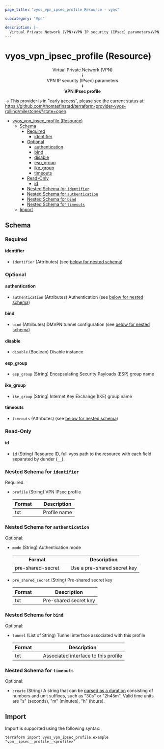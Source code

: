 ```yaml
---
page_title: "vyos_vpn_ipsec_profile Resource - vyos"

subcategory: "Vpn"

description: |-
  Virtual Private Network (VPN)⯯VPN IP security (IPsec) parameters⯯VPN IPsec profile
---
```


# vyos_vpn_ipsec_profile (Resource)
<center>


Virtual Private Network (VPN)  
⯯  
VPN IP security (IPsec) parameters  
⯯  
**VPN IPsec profile**


</center>

-> This provider is in "early access", please see the current status at: https://github.com/thomasfinstad/terraform-provider-vyos-rolling/milestones?state=open

<!--TOC-->

- [vyos_vpn_ipsec_profile (Resource)](#vyos_vpn_ipsec_profile-resource)
  - [Schema](#schema)
    - [Required](#required)
      - [identifier](#identifier)
    - [Optional](#optional)
      - [authentication](#authentication)
      - [bind](#bind)
      - [disable](#disable)
      - [esp_group](#esp_group)
      - [ike_group](#ike_group)
      - [timeouts](#timeouts)
    - [Read-Only](#read-only)
      - [id](#id)
    - [Nested Schema for `identifier`](#nested-schema-for-identifier)
    - [Nested Schema for `authentication`](#nested-schema-for-authentication)
    - [Nested Schema for `bind`](#nested-schema-for-bind)
    - [Nested Schema for `timeouts`](#nested-schema-for-timeouts)
  - [Import](#import)

<!--TOC-->

<!-- schema generated by tfplugindocs -->
## Schema

### Required

#### identifier
- `identifier` (Attributes) (see [below for nested schema](#nestedatt--identifier))

### Optional

#### authentication
- `authentication` (Attributes) Authentication (see [below for nested schema](#nestedatt--authentication))
#### bind
- `bind` (Attributes) DMVPN tunnel configuration (see [below for nested schema](#nestedatt--bind))
#### disable
- `disable` (Boolean) Disable instance
#### esp_group
- `esp_group` (String) Encapsulating Security Payloads (ESP) group name
#### ike_group
- `ike_group` (String) Internet Key Exchange (IKE) group name
#### timeouts
- `timeouts` (Attributes) (see [below for nested schema](#nestedatt--timeouts))

### Read-Only

#### id
- `id` (String) Resource ID, full vyos path to the resource with each field separated by dunder (`__`).

<a id="nestedatt--identifier"></a>
### Nested Schema for `identifier`

Required:

- `profile` (String) VPN IPsec profile

    |  Format  &emsp;|  Description   |
    |----------|----------------|
    |  txt     &emsp;|  Profile name  |


<a id="nestedatt--authentication"></a>
### Nested Schema for `authentication`

Optional:

- `mode` (String) Authentication mode

    |  Format             &emsp;|  Description                  |
    |---------------------|-------------------------------|
    |  pre-shared-secret  &emsp;|  Use a pre-shared secret key  |
- `pre_shared_secret` (String) Pre-shared secret key

    |  Format  &emsp;|  Description            |
    |----------|-------------------------|
    |  txt     &emsp;|  Pre-shared secret key  |


<a id="nestedatt--bind"></a>
### Nested Schema for `bind`

Optional:

- `tunnel` (List of String) Tunnel interface associated with this profile

    |  Format  &emsp;|  Description                           |
    |----------|----------------------------------------|
    |  txt     &emsp;|  Associated interface to this profile  |


<a id="nestedatt--timeouts"></a>
### Nested Schema for `timeouts`

Optional:

- `create` (String) A string that can be [parsed as a duration](https://pkg.go.dev/time#ParseDuration) consisting of numbers and unit suffixes, such as &#34;30s&#34; or &#34;2h45m&#34;. Valid time units are &#34;s&#34; (seconds), &#34;m&#34; (minutes), &#34;h&#34; (hours).

## Import

Import is supported using the following syntax:

```shell
terraform import vyos_vpn_ipsec_profile.example "vpn__ipsec__profile__<profile>"
```
